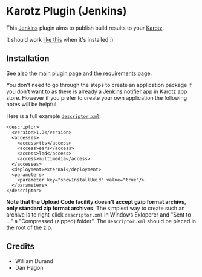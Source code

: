 Karotz Plugin (Jenkins)
=======================

This [Jenkins](http://jenkins-ci.org/) plugin aims to publish build results to your [Karotz](http://www.karotz.com/).

It should work [like this](http://www.youtube.com/watch?v=Uq0XebJq1S4) when
it's installed :)

Installation
------------

See also the [main plugin page](http://wiki.jenkins-ci.org/display/JENKINS/Karotz+Plugin)
and the [requirements page](https://wiki.jenkins-ci.org/display/JENKINS/Karotz+Plugin+Requirement).

You don't need to go through the steps to create an application package if you
don't want to as there is already a [Jenkins notifier](http://www.karotz.com/appz/app?id=1736)
app in Karotz app store. However if you prefer to create your own application
the following notes will be helpful.

Here is a full example [`descriptor.xml`](http://wiki.karotz.com/index.php/Descriptor.xml):

    <descriptor>
      <version>1.0</version>
      <accesses>
        <access>tts</access>
        <access>ears</access>
        <access>led</access>
        <access>multimedia</access>
      </accesses>
      <deployment>external</deployment>
      <parameters>
        <parameter key="showInstallUuid" value="true"/>
      </parameters>
    </descriptor>

__Note that the Upload Code facility doesn't accept gzip format archivs, only__
__standard zip format archives.__ The simplest way to create such an archive is
to right-click `descriptor.xml` in Windows Exloperer and "Sent to ..." a
"Compressed (zipped) folder". The `descriptor.xml` should be placed in the root
of the zip.

Credits
-------

* William Durand
* Dan Hagon